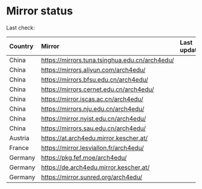 <script src="./time.js"></script>
# Mirror status
Last check: <script type="text/javascript">localize(1701620496.2954803);</script>

|Country|Mirror|Last update|
|:------|:-----|:----------|
|China|https://mirrors.tuna.tsinghua.edu.cn/arch4edu/|<script type="text/javascript">localize(1701585021);</script>|
|China|https://mirrors.aliyun.com/arch4edu/|<script type="text/javascript">localize(1701585021);</script>|
|China|https://mirrors.bfsu.edu.cn/arch4edu/|<script type="text/javascript">localize(1701585021);</script>|
|China|https://mirrors.cernet.edu.cn/arch4edu/|<script type="text/javascript">localize(1701585021);</script>|
|China|https://mirror.iscas.ac.cn/arch4edu/|<script type="text/javascript">localize(1701585021);</script>|
|China|https://mirrors.nju.edu.cn/arch4edu/|<script type="text/javascript">localize(1701541753);</script>|
|China|https://mirror.nyist.edu.cn/arch4edu/|<script type="text/javascript">localize(1701585021);</script>|
|China|https://mirrors.sau.edu.cn/arch4edu/|<script type="text/javascript">localize(1701585021);</script>|
|Austria|https://at.arch4edu.mirror.kescher.at/|<script type="text/javascript">localize(1701585021);</script>|
|France|https://mirror.lesviallon.fr/arch4edu/|<script type="text/javascript">localize(1701585021);</script>|
|Germany|https://pkg.fef.moe/arch4edu/|<script type="text/javascript">localize(1701585021);</script>|
|Germany|https://de.arch4edu.mirror.kescher.at/|<script type="text/javascript">localize(1701585021);</script>|
|Germany|https://mirror.sunred.org/arch4edu/|<script type="text/javascript">localize(1701585021);</script>|

<script src="./tablefilter/tablefilter.js"></script>
<script src="./table.js"></script>